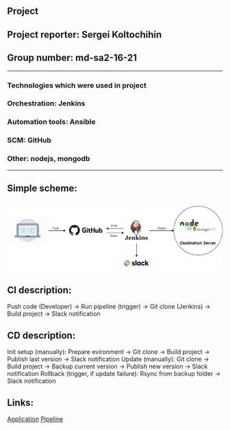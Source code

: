## Project
## Project reporter: Sergei Koltochihin
## Group number: md-sa2-16-21
---
### Technologies which were used in project

### Orchestration: Jenkins
### Automation tools: Ansible
### SCM: GitHub
### Other: nodejs, mongodb
---
## Simple scheme:
![Scheme](https://github.com/sergeikoltochihin/Project/blob/feb717a564b73f982416bf642710fe53cc518a48/scheme.jpg)
---
## CI description:
Push code (Developer) -> Run pipeline (trigger) -> Git clone (Jenkins) -> Build project -> Slack notification
## CD description:
Init setup (manually):
 Prepare evironment -> Git clone -> Build project -> Publish last version -> Slack notification
Update (manually):
 Git clone -> Build project -> Backup current version -> Publish new version -> Slack notification
Rollback (trigger, if update failure):
 Rsync from backup folder -> Slack notification
## Links:
[Application](https://github.com/sergeikoltochihin/TODOApp)
[Pipeline](https://github.com/sergeikoltochihin/Project)
